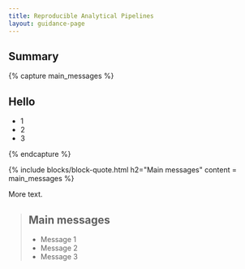 ```yaml
---
title: Reproducible Analytical Pipelines
layout: guidance-page
---
```


## Summary


{% capture main_messages %}
  ## Hello
  
  - 1
  - 2
  - 3

{% endcapture %}

{% include blocks/block-quote.html h2="Main messages" content = main_messages %}

More text.


> ## Main messages
>
> - Message 1
> - Message 2
> - Message 3